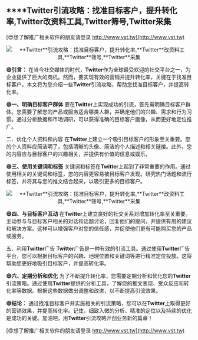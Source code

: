 ## ****Twitter**引流攻略：找准目标客户，提升转化率,**Twitter**改资料工具,**Twitter**筛号,**Twitter**采集**

[😍想了解推广相关软件的朋友请登录 http://www.vst.tw](http://www.vst.tw)

 <center><img src="https://vst.tw/MP4/tuiguang/png/7.png" alt="**Twitter**引流攻略：找准目标客户，提升转化率,**Twitter**改资料工具,**Twitter**筛号,**Twitter**采集"></center>

**😄引言：**
在当今社交媒体的时代，**Twitter**作为全球最受欢迎的社交平台之一，为企业提供了巨大的商机。然而，要实现有效的营销并提升转化率，关键在于找准目标客户。本文将为您介绍一些**Twitter**引流攻略，帮助您找准目标客户，并提高转化率。

**😄一、明确目标客户群体**
要在**Twitter**上实现成功的引流，首先需明确目标客户群体。您需要了解您的产品或服务适合哪类人群，并确定他们的兴趣、需求和行为习惯。通过分析数据和市场调研，可以获得准确的目标客户画像，从而更好地定位推广。

二、优化个人资料和内容
在**Twitter**上建立一个吸引目标客户的形象至关重要。您的个人资料应简洁明了，包括清晰的头像、简洁的个人描述和相关链接。此外，您的内容应与目标客户的兴趣相关，并提供有价值的信息或娱乐。

**😄三、使用关键词和标签**
关键词和标签在**Twitter**上起到了非常重要的作用。通过使用相关的关键词和标签，您的内容更容易被目标客户发现。研究热门话题和流行标签，并将其与您的推文结合起来，以吸引更多的目标客户。

 <center><img src="https://vst.tw/MP4/tuiguang/png/2.png" alt="**Twitter**引流攻略：找准目标客户，提升转化率,**Twitter**改资料工具,**Twitter**筛号,**Twitter**采集"></center>

**😄四、与目标客户互动**
在**Twitter**上建立良好的社交关系对增加转化率至关重要。主动参与与目标客户相关的对话和话题讨论，回复他们的提问，并提供有用的建议和解决方案。这样可以增强客户对您的信任感，并促使他们更有可能购买您的产品或服务。

五、利用**Twitter**广告
**Twitter**广告是一种有效的引流工具。通过使用**Twitter**广告平台，您可以根据目标客户的兴趣、地理位置和关键词等进行精准定位投放。这将帮助您更好地吸引目标客户，并提高转化率。

**😄六、定期分析和优化**
为了不断提升转化率，您需要定期分析和优化您的**Twitter**引流策略。通过使用**Twitter**提供的分析工具，了解您的推文表现、受众反应和转化率等数据。根据这些数据做出调整和改进，以不断提高引流效果。

**😄结论：**
通过找准目标客户并实施相关的引流策略，您可以在**Twitter**上取得更好的营销效果，并提高转化率。记住，细致入微的分析、精准的定位以及持续的优化是成功的关键。加油吧，用**Twitter**引流攻略开创业务新的篇章！

[😍想了解推广相关软件的朋友请登录 http://www.vst.tw](http://www.vst.tw)



